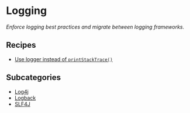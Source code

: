 # Logging

_Enforce logging best practices and migrate between logging frameworks._

## Recipes

* [Use logger instead of `printStackTrace()`](printstacktracetologerror.md)

## Subcategories

* [Log4j](log4j/)
* [Logback](logback/)
* [SLF4J](slf4j/)


